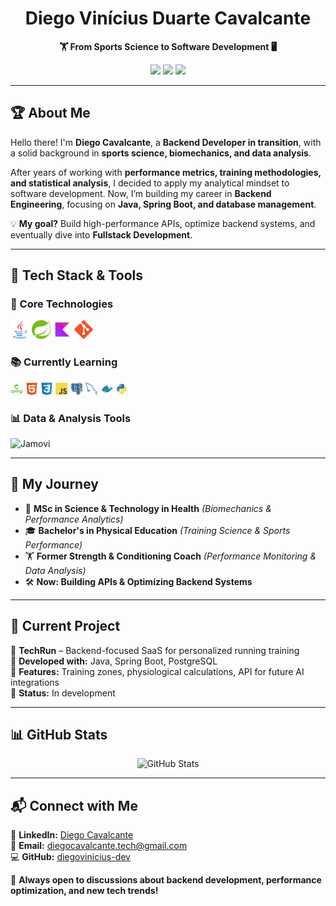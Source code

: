 <h1 align="center">Diego Vinícius Duarte Cavalcante</h1>

<p align="center">
  <strong>🏋️ From Sports Science to Software Development 🖥️</strong>
</p>

<p align="center">
  <a href="https://github.com/diegovinicius-dev"><img src="https://img.shields.io/github/followers/diegovinicius-dev?label=GitHub&style=social"></a>
  <a href="https://www.linkedin.com/in/diego-cavalcante-tech/"><img src="https://img.shields.io/badge/LinkedIn-diego--cavalcante--tech-blue?style=flat&logo=linkedin"></a>
  <a href="mailto:diegocavalcante.tech@gmail.com"><img src="https://img.shields.io/badge/Email-diegocavalcante.tech%40gmail.com-red?style=flat&logo=gmail"></a>
</p>

---

## 🏆 About Me 

Hello there! I'm **Diego Cavalcante**, a **Backend Developer in transition**, with a solid background in **sports science, biomechanics, and data analysis**. 

After years of working with **performance metrics, training methodologies, and statistical analysis**, I decided to apply my analytical mindset to software development. Now, I’m building my career in **Backend Engineering**, focusing on **Java, Spring Boot, and database management**.

💡 **My goal?** Build high-performance APIs, optimize backend systems, and eventually dive into **Fullstack Development**.

---

## 🔧 Tech Stack & Tools 

### **🌟 Core Technologies**

<p align="left">
  <img src="https://raw.githubusercontent.com/devicons/devicon/master/icons/java/java-original.svg" alt="Java" width="30" height="30"/>
  <img src="https://raw.githubusercontent.com/devicons/devicon/master/icons/spring/spring-original.svg" alt="Spring Boot" width="30" height="30"/>
  <img src="https://raw.githubusercontent.com/devicons/devicon/master/icons/kotlin/kotlin-original.svg" alt="Kotlin" width="30" height="30"/>
  <img src="https://raw.githubusercontent.com/devicons/devicon/master/icons/git/git-original.svg" alt="Git" width="30" height="30"/>
</p>

### **📚 Currently Learning**

<p align="left">
  <img src="https://raw.githubusercontent.com/devicons/devicon/master/icons/spring/spring-original-wordmark.svg" alt="Spring Security" width="20" height="20"/>
  <img src="https://raw.githubusercontent.com/devicons/devicon/master/icons/html5/html5-original.svg" alt="HTML5" width="20" height="20"/>
  <img src="https://raw.githubusercontent.com/devicons/devicon/master/icons/css3/css3-original.svg" alt="CSS3" width="20" height="20"/>
  <img src="https://raw.githubusercontent.com/devicons/devicon/master/icons/javascript/javascript-original.svg" alt="JavaScript" width="20" height="20"/>
  <img src="https://raw.githubusercontent.com/devicons/devicon/master/icons/postgresql/postgresql-original.svg" alt="PostgreSQL" width="20" height="20"/>
  <img src="https://raw.githubusercontent.com/devicons/devicon/master/icons/mysql/mysql-original.svg" alt="MySQL" width="20" height="20"/>
  <img src="https://raw.githubusercontent.com/devicons/devicon/master/icons/docker/docker-original.svg" alt="Docker" width="20" height="20"/>
  <img src="https://raw.githubusercontent.com/devicons/devicon/master/icons/python/python-original.svg" alt="Python" width="20" height="20"/>
</p>

### **📊 Data & Analysis Tools**

<p align="left">
  <img src="https://upload.wikimedia.org/wikipedia/commons/thumb/5/57/Jamovi_logo.svg/1200px-Jamovi_logo.svg.png" alt="Jamovi" width="20" height="20"/>
</p>

---

## 🎯 My Journey 

- 🏅 **MSc in Science & Technology in Health** *(Biomechanics & Performance Analytics)*
- 🎓 **Bachelor's in Physical Education** *(Training Science & Sports Performance)*
- 🏋️ **Former Strength & Conditioning Coach** *(Performance Monitoring & Data Analysis)*
- 🛠️ **Now: Building APIs & Optimizing Backend Systems**

---

## 📌 Current Project 

🚀 **TechRun** – Backend-focused SaaS for personalized running training  
🔹 **Developed with:** Java, Spring Boot, PostgreSQL  
🔹 **Features:** Training zones, physiological calculations, API for future AI integrations  
🔹 **Status:** In development  

---

## 📊 GitHub Stats 

<p align="center">
  <img src="https://github-readme-stats.vercel.app/api?username=diegovinicius-dev&show_icons=true&theme=synthwave" alt="GitHub Stats" height="150px">
</p>

---

## 📬 Connect with Me 

💼 **LinkedIn:** [Diego Cavalcante](https://www.linkedin.com/in/diego-cavalcante-tech/)  
📧 **Email:** [diegocavalcante.tech@gmail.com](mailto:diegocavalcante.tech@gmail.com)  
💻 **GitHub:** [diegovinicius-dev](https://github.com/diegovinicius-dev)  

🚀 **Always open to discussions about backend development, performance optimization, and new tech trends!**



<!---
diegovinicius-dev/diegovinicius-dev is a ✨ special ✨ repository because its `README.md` (this file) appears on your GitHub profile.
You can click the Preview link to take a look at your changes.
--->
